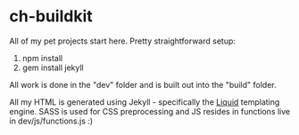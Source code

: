 # ch-buildkit

All of my pet projects start here. Pretty straightforward setup:

1. npm install
2. gem install jekyll

All work is done in the "dev" folder and is built out into the "build" folder. 

All my HTML is generated using Jekyll - specifically the [Liquid](http://shopify.github.io/liquid/) templating engine. SASS is used for CSS preprocessing and JS resides in functions live in dev/js/functions.js :)
